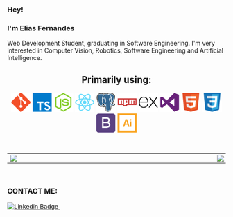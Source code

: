 ### Hey!

### I'm Elias Fernandes

Web Development Student, graduating in Software Engineering. I'm very interested in Computer Vision, Robotics, Software Engineering and Artificial Intelligence. 


<h2 align="center"> Primarily using: </h2>


<p align="center">
  <!--<img width="44px" src="https://i.imgur.com/BgjSjn9.png">-->
  <!--<img width="45px" src="https://i.imgur.com/o4FSeZ6.png"> -->
  <img width="45px" src="https://raw.githubusercontent.com/devicons/devicon/c5378d6c2510ffa0b3e4475af95618a8048d6cf1/icons/git/git-original.svg">
  <img width="45px" src="https://raw.githubusercontent.com/devicons/devicon/c5378d6c2510ffa0b3e4475af95618a8048d6cf1/icons/typescript/typescript-original.svg">
    <img width="45px" src="https://raw.githubusercontent.com/devicons/devicon/c5378d6c2510ffa0b3e4475af95618a8048d6cf1/icons/nodejs/nodejs-original.svg">
  <img width="45px" src="https://raw.githubusercontent.com/devicons/devicon/master/icons/react/react-original.svg">
    <img width="45px" src="https://raw.githubusercontent.com/devicons/devicon/master/icons/postgresql/postgresql-original.svg">
  
  <!--<img width="45px" src="https://brandslogos.com/wp-content/uploads/images/large/arduino-logo-1.png">-->

<!--   <img width="45px" src="https://raw.githubusercontent.com/devicons/devicon/master/icons/sequelize/sequelize-original.svg"> -->
  <img width="45px" src="https://raw.githubusercontent.com/devicons/devicon/master/icons/npm/npm-original-wordmark.svg">
  <img width="45px" src="https://raw.githubusercontent.com/devicons/devicon/master/icons/express/express-original.svg">
<!--   <img width="45px" src="https://raw.githubusercontent.com/devicons/devicon/master/icons/mysql/mysql-original.svg"> -->
   
    

   <img width="45px" src="https://raw.githubusercontent.com/devicons/devicon/master/icons/visualstudio/visualstudio-plain.svg">
  <!--<img width="45px" src="https://raw.githubusercontent.com/bnb/awesome-hyper/master/hyper-3-color-logo.svg">-->
 
  
  
 <img width="45px" src="https://raw.githubusercontent.com/devicons/devicon/c5378d6c2510ffa0b3e4475af95618a8048d6cf1/icons/html5/html5-original.svg">
  <img width="45px" src="https://raw.githubusercontent.com/devicons/devicon/master/icons/css3/css3-original.svg">
  <img width="45px" src="https://raw.githubusercontent.com/devicons/devicon/master/icons/bootstrap/bootstrap-plain.svg">
  <img width="45px" src="https://raw.githubusercontent.com/devicons/devicon/master/icons/illustrator/illustrator-line.svg">
  <!--<img width="45px" src="https://raw.githubusercontent.com/devicons/devicon/master/icons/jquery/jquery-original.svg">-->


</p>


<br>
<table>
    <tr>
        <td><img width="463px" align="left" src="https://github-readme-stats.vercel.app/api/top-langs/?username=eliasfernandescout&hide=html&layout=compact&title_color=fff&icon_color=fff&text_color=9f9f9f&bg_color=151515" /></td>
        <td><img width="470px" align="left" src="https://github-readme-stats.vercel.app/api/?username=eliasfernandescout&show_icons=true&title_color=fff&icon_color=fff&text_color=9f9f9f&bg_color=151515"/></td>
    </tr>   
</table>
<br>

### CONTACT ME:

<a target="_blank" href="https://www.linkedin.com/in/fernandescout/">
<img src="https://img.shields.io/badge/LinkedIn-0077B5?style=for-the-badge&logo=linkedin&logoColor=white" alt="Linkedin Badge">
</a>
<a target="_blank" href="https://api.whatsapp.com/send?L=pt&phone=5541992480643">
<img src="https://img.shields.io/badge/WhatsApp-25D366?style=for-the-badge&logo=whatsapp&logoColor=white" alt="">
</a>



